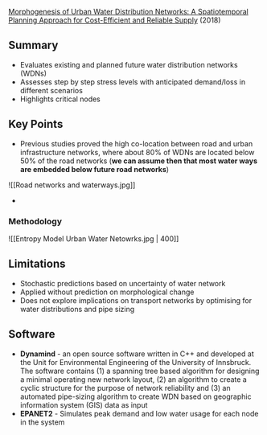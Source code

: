 [Morphogenesis of Urban Water Distribution Networks: A Spatiotemporal Planning Approach for Cost-Efficient and Reliable Supply](https://www.mdpi.com/1099-4300/20/9/708) (2018)
## Summary

- Evaluates existing and planned future water distribution networks (WDNs)
- Assesses step by step stress levels with anticipated demand/loss in different scenarios
- Highlights critical nodes
## Key Points

- Previous studies proved the high co-location between road and urban infrastructure networks, where about 80% of WDNs are located below 50% of the road networks (**we can assume then that most water ways are embedded below future road networks**)

![[Road networks and waterways.jpg]]

- 
### Methodology
![[Entropy Model Urban Water Netowrks.jpg | 400]]
## Limitations

- Stochastic predictions based on uncertainty of water network
- Applied without prediction on morphological change
- Does not explore implications on transport networks by optimising for water distributions and pipe sizing

## Software

- **Dynamind** - an open source software written in C++ and developed at the Unit for Environmental Engineering of the University of Innsbruck. The software contains (1) a spanning tree based algorithm for designing a minimal operating new network layout, (2) an algorithm to create a cyclic structure for the purpose of network reliability and (3) an automated pipe-sizing algorithm to create WDN based on geographic information system (GIS) data as input
- **EPANET2** - Simulates peak demand and low water usage for each node in the system

